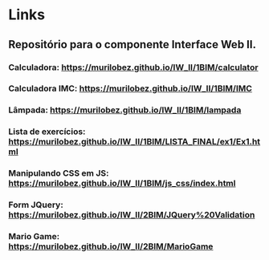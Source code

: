 # Links
## Repositório para o componente Interface Web II.

### Calculadora: https://murilobez.github.io/IW_II/1BIM/calculator
### Calculadora IMC: https://murilobez.github.io/IW_II/1BIM/IMC
### Lâmpada: https://murilobez.github.io/IW_II/1BIM/lampada
### Lista de exercícios: https://murilobez.github.io/IW_II/1BIM/LISTA_FINAL/ex1/Ex1.html
### Manipulando CSS em JS: https://murilobez.github.io/IW_II/1BIM/js_css/index.html
### Form JQuery: https://murilobez.github.io/IW_II/2BIM/JQuery%20Validation
### Mario Game: https://murilobez.github.io/IW_II/2BIM/MarioGame
